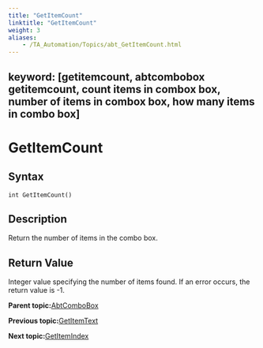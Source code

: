 ```yaml
--- 
title: "GetItemCount"
linktitle: "GetItemCount"
weight: 3
aliases: 
    - /TA_Automation/Topics/abt_GetItemCount.html
---
```

keyword: [getitemcount, abtcombobox getitemcount, count items in combox box, number of items in combox box, how many items in combo box]
---

# GetItemCount

## Syntax

`int GetItemCount()`

## Description

Return the number of items in the combo box.

## Return Value

Integer value specifying the number of items found. If an error occurs, the return value is -1.

**Parent topic:**[AbtComboBox](/TA_Automation/Topics/abt_AbtComboBox.html)

**Previous topic:**[GetItemText](/TA_Automation/Topics/abt_GetItemText.html)

**Next topic:**[GetItemIndex](/TA_Automation/Topics/abt_GetItemIndex.html)

